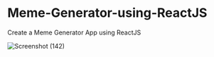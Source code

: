 # Meme-Generator-using-ReactJS

Create a Meme Generator App using ReactJS

![Screenshot (142)](https://github.com/Sujitswain/Meme-Generator-using-ReactJS/assets/90376564/a755ebf9-b376-4b19-85de-3b3a13628259)

